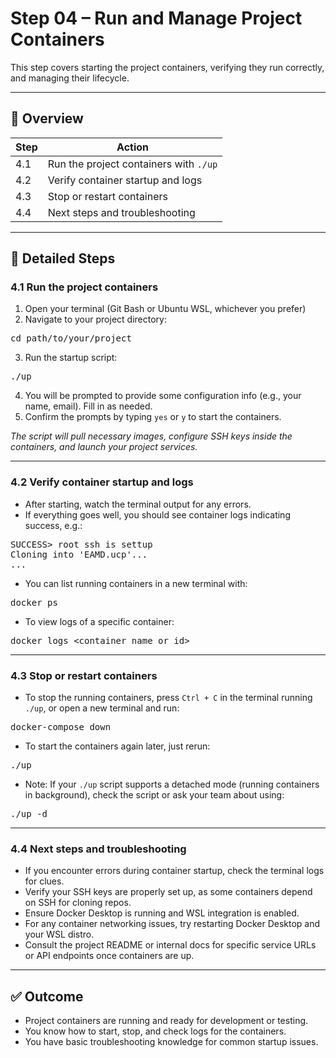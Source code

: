 # Step 04 – Run and Manage Project Containers

This step covers starting the project containers, verifying they run correctly, and managing their lifecycle.

---

## 🧭 Overview

| Step | Action |  
|-------|---------|  
| 4.1   | Run the project containers with `./up` |  
| 4.2   | Verify container startup and logs |  
| 4.3   | Stop or restart containers |  
| 4.4   | Next steps and troubleshooting |

---

## 🧩 Detailed Steps

### 4.1 Run the project containers

1. Open your terminal (Git Bash or Ubuntu WSL, whichever you prefer)  
2. Navigate to your project directory:  

<pre>
cd path/to/your/project
</pre>  

3. Run the startup script:  

<pre>
./up
</pre>  

4. You will be prompted to provide some configuration info (e.g., your name, email). Fill in as needed.  
5. Confirm the prompts by typing `yes` or `y` to start the containers.  

*The script will pull necessary images, configure SSH keys inside the containers, and launch your project services.*

---

### 4.2 Verify container startup and logs

- After starting, watch the terminal output for any errors.  
- If everything goes well, you should see container logs indicating success, e.g.:  

<pre>
SUCCESS> root ssh is settup
Cloning into 'EAMD.ucp'...
...
</pre>

- You can list running containers in a new terminal with:  

<pre>
docker ps
</pre>

- To view logs of a specific container:  

<pre>
docker logs &lt;container_name_or_id&gt;
</pre>

---

### 4.3 Stop or restart containers

- To stop the running containers, press `Ctrl + C` in the terminal running `./up`, or open a new terminal and run:  

<pre>
docker-compose down
</pre>  

- To start the containers again later, just rerun:  

<pre>
./up
</pre>  

- Note: If your `./up` script supports a detached mode (running containers in background), check the script or ask your team about using:  

<pre>
./up -d
</pre>

---

### 4.4 Next steps and troubleshooting

- If you encounter errors during container startup, check the terminal logs for clues.  
- Verify your SSH keys are properly set up, as some containers depend on SSH for cloning repos.  
- Ensure Docker Desktop is running and WSL integration is enabled.  
- For any container networking issues, try restarting Docker Desktop and your WSL distro.  
- Consult the project README or internal docs for specific service URLs or API endpoints once containers are up.  

---

## ✅ Outcome

- Project containers are running and ready for development or testing.  
- You know how to start, stop, and check logs for the containers.  
- You have basic troubleshooting knowledge for common startup issues.  
